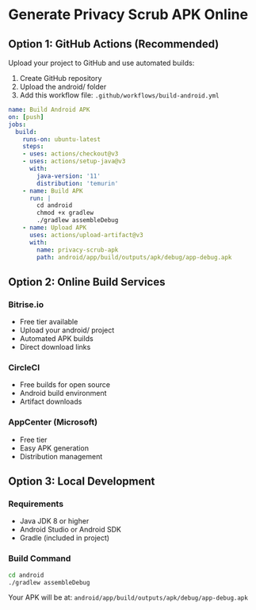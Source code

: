 # Generate Privacy Scrub APK Online

## Option 1: GitHub Actions (Recommended)
Upload your project to GitHub and use automated builds:

1. Create GitHub repository
2. Upload the android/ folder  
3. Add this workflow file: `.github/workflows/build-android.yml`

```yaml
name: Build Android APK
on: [push]
jobs:
  build:
    runs-on: ubuntu-latest
    steps:
    - uses: actions/checkout@v3
    - uses: actions/setup-java@v3
      with:
        java-version: '11'
        distribution: 'temurin'
    - name: Build APK
      run: |
        cd android
        chmod +x gradlew
        ./gradlew assembleDebug
    - name: Upload APK
      uses: actions/upload-artifact@v3
      with:
        name: privacy-scrub-apk
        path: android/app/build/outputs/apk/debug/app-debug.apk
```

## Option 2: Online Build Services

### Bitrise.io
- Free tier available
- Upload your android/ project
- Automated APK builds
- Direct download links

### CircleCI  
- Free builds for open source
- Android build environment
- Artifact downloads

### AppCenter (Microsoft)
- Free tier
- Easy APK generation
- Distribution management

## Option 3: Local Development

### Requirements
- Java JDK 8 or higher
- Android Studio or Android SDK
- Gradle (included in project)

### Build Command
```bash
cd android
./gradlew assembleDebug
```

Your APK will be at: `android/app/build/outputs/apk/debug/app-debug.apk`